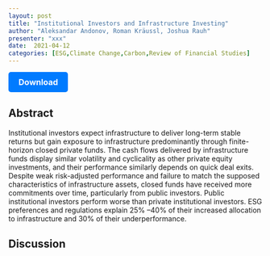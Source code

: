 ```yaml
---
layout: post
title: "Institutional Investors and Infrastructure Investing"
author: "Aleksandar Andonov, Roman Kräussl, Joshua Rauh"
presenter: "xxx"
date:  2021-04-12
categories: [ESG,Climate Change,Carbon,Review of Financial Studies]
---
```



<p>
  <a href="https://deliverypdf.ssrn.com/delivery.php?ID=589112090009123096123002095120074064031038028079005001126106080005088014068027075031100048097039026028033107106064094029092126017001002076092009087111121115085119080054048004020020118001006065095121092030011112070028003085001090092092003088070006117125&EXT=pdf&INDEX=TRUE" class="button">
    Download
  </a>
</p>

<style>
  .button {
    display: inline-block;
    padding: 10px 20px;
    background-color: #007bff;
    color: #fff;
    text-decoration: none;
    border-radius: 5px;
    font-size: 16px;
    font-weight: bold;
  }
</style>

## Abstract
Institutional investors expect infrastructure to deliver long-term stable returns but gain exposure to infrastructure predominantly through finite-horizon closed private funds. The cash flows delivered by infrastructure funds display similar volatility and cyclicality as other private equity investments, and their performance similarly depends on quick deal exits. Despite weak risk-adjusted performance and failure to match the supposed characteristics of infrastructure assets, closed funds have received more commitments over time, particularly from public investors. Public institutional investors perform worse than private institutional investors. ESG preferences and regulations explain 25%
–40%
 of their increased allocation to infrastructure and 30%
 of their underperformance.



## Discussion
